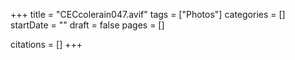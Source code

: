 +++
title = "CECcolerain047.avif"
tags = ["Photos"]
categories = []
startDate = ""
draft = false
pages = []

citations = []
+++
